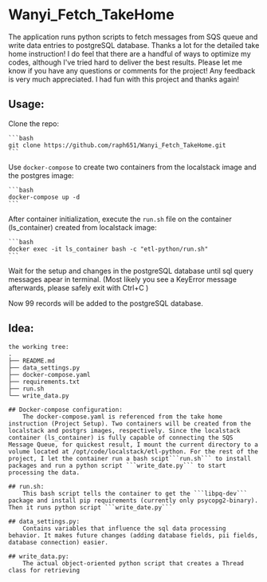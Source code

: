 # Wanyi_Fetch_TakeHome

The application runs python scripts to fetch messages from SQS queue and write data entries to postgreSQL database. Thanks a lot for the detailed take home instruction! I do feel that there are a handful of ways to optimize my codes, although I've tried hard to deliver the best results. Please let me know if you have any questions or comments for the project! Any feedback is very much appreciated. I had fun with this project and thanks again!

## Usage:
  Clone the repo:

    ```bash 
    git clone https://github.com/raph651/Wanyi_Fetch_TakeHome.git
    ```
  Use ```docker-compose``` to create two containers from the localstack image and the postgres image:

    ```bash
    docker-compose up -d
    ```
  
  After container initialization, execute the ```run.sh``` file on the container (ls_container) created from localstack image:

    ```bash
    docker exec -it ls_container bash -c "etl-python/run.sh"
    ```

  Wait for the setup and changes in the postgreSQL database until sql query messages apear in terminal. (Most likely you see a KeyError message afterwards, please safely exit with Ctrl+C )

  Now 99 records will be added to the postgreSQL database.

## Idea:
    the working tree:
    .
    ├── README.md
    ├── data_settings.py
    ├── docker-compose.yaml
    ├── requirements.txt
    ├── run.sh
    └── write_data.py

    ## Docker-compose configuration:
        The docker-compose.yaml is referenced from the take home instruction (Project Setup). Two containers will be created from the localstack and postgrs images, respectively. Since the localstack container (ls_container) is fully capable of connecting the SQS Message Queue, for quickest result, I mount the current directory to a volume located at /opt/code/localstack/etl-python. For the rest of the project, I let the container run a bash scipt```run.sh``` to install packages and run a python script ```write_date.py``` to start processing the data.
    
    ## run.sh:
        This bash script tells the container to get the ```libpq-dev``` package and install pip requirements (currently only psycopg2-binary). Then it runs python script ```write_date.py```
    
    ## data_settings.py:
        Contains variables that influence the sql data processing behavior. It makes future changes (adding database fields, pii fields, database connection) easier.
    
    ## write_data.py:
        The actual object-oriented python script that creates a Thread class for retrieving 